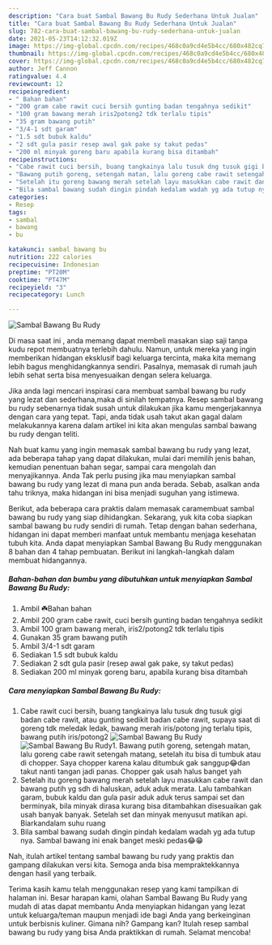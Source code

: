 ```yaml
---
description: "Cara buat Sambal Bawang Bu Rudy Sederhana Untuk Jualan"
title: "Cara buat Sambal Bawang Bu Rudy Sederhana Untuk Jualan"
slug: 782-cara-buat-sambal-bawang-bu-rudy-sederhana-untuk-jualan
date: 2021-05-23T14:12:32.019Z
image: https://img-global.cpcdn.com/recipes/468c0a9cd4e5b4cc/680x482cq70/sambal-bawang-bu-rudy-foto-resep-utama.jpg
thumbnail: https://img-global.cpcdn.com/recipes/468c0a9cd4e5b4cc/680x482cq70/sambal-bawang-bu-rudy-foto-resep-utama.jpg
cover: https://img-global.cpcdn.com/recipes/468c0a9cd4e5b4cc/680x482cq70/sambal-bawang-bu-rudy-foto-resep-utama.jpg
author: Jeff Cannon
ratingvalue: 4.4
reviewcount: 12
recipeingredient:
- " Bahan bahan"
- "200 gram cabe rawit cuci bersih gunting badan tengahnya sedikit"
- "100 gram bawang merah iris2potong2 tdk terlalu tipis"
- "35 gram bawang putih"
- "3/4-1 sdt garam"
- "1.5 sdt bubuk kaldu"
- "2 sdt gula pasir resep awal gak pake sy takut pedas"
- "200 ml minyak goreng baru apabila kurang bisa ditambah"
recipeinstructions:
- "Cabe rawit cuci bersih, buang tangkainya lalu tusuk dng tusuk gigi badan cabe rawit, atau gunting sedikit badan cabe rawit, supaya saat di goreng tdk meledak ledak, bawang merah iris/potong jng terlalu tipis, bawang putih iris/potong2"
- "Bawang putih goreng, setengah matan, lalu goreng cabe rawit setengah matang, setelah itu bisa di tumbuk atau di chopper. Saya chopper karena kalau ditumbuk gak sanggup😂dan takut nanti tangan jadi panas. Chopper gak usah halus banget yah"
- "Setelah itu goreng bawang merah setelah layu masukkan cabe rawit dan bawang putih yg sdh di haluskan, aduk aduk merata. Lalu tambahkan garam, bubuk kaldu dan gula pasir aduk aduk terus sampai set dan berminyak, bila minyak dirasa kurang bisa ditambahkan disesuaikan gak usah banyak banyak. Setelah set dan minyak menyusut matikan api. Biarkandalam suhu ruang"
- "Bila sambal bawang sudah dingin pindah kedalam wadah yg ada tutup nya. Sambal bawang ini enak banget meski pedas😂😁"
categories:
- Resep
tags:
- sambal
- bawang
- bu

katakunci: sambal bawang bu 
nutrition: 222 calories
recipecuisine: Indonesian
preptime: "PT20M"
cooktime: "PT47M"
recipeyield: "3"
recipecategory: Lunch

---
```



![Sambal Bawang Bu Rudy](https://img-global.cpcdn.com/recipes/468c0a9cd4e5b4cc/680x482cq70/sambal-bawang-bu-rudy-foto-resep-utama.jpg)

Di masa  saat ini , anda memang dapat membeli masakan siap saji tanpa kudu repot membuatnya terlebih dahulu. Namun, untuk mereka yang ingin memberikan hidangan eksklusif bagi keluarga tercinta, maka kita memang lebih bagus menghidangkannya sendiri. Pasalnya, memasak di rumah jauh lebih sehat serta bisa menyesuaikan dengan selera keluarga.

Jika anda lagi mencari inspirasi cara membuat sambal bawang bu rudy yang lezat dan sederhana,maka di sinilah tempatnya. Resep sambal bawang bu rudy  sebenarnya tidak susah untuk dilakukan jika kamu mengerjakannya dengan cara yang tepat. Tapi, anda tidak usah takut akan gagal dalam melakukannya 
karena dalam artikel ini kita akan mengulas sambal bawang bu rudy dengan teliti.  



Nah buat kamu yang ingin memasak sambal bawang bu rudy yang lezat, ada beberapa tahap yang dapat dilakukan, mulai dari memilih jenis bahan, kemudian penentuan bahan segar, sampai cara mengolah dan menyajikannya. Anda Tak perlu pusing jika mau menyiapkan sambal bawang bu rudy yang lezat di mana pun anda berada. Sebab, asalkan anda  tahu triknya, maka hidangan ini bisa menjadi suguhan yang istimewa.

Berikut, ada beberapa cara praktis  dalam memasak caramembuat sambal bawang bu rudy yang siap dihidangkan. Sekarang, yuk kita coba siapkan sambal bawang bu rudy sendiri di rumah. Tetap dengan bahan sederhana, hidangan ini dapat memberi manfaat untuk membantu menjaga kesehatan tubuh kita. Anda dapat menyiapkan Sambal Bawang Bu Rudy menggunakan 8 bahan dan 4 tahap pembuatan. Berikut ini langkah-langkah dalam membuat hidangannya.

<!--inarticleads1-->

##### Bahan-bahan dan bumbu yang dibutuhkan untuk menyiapkan Sambal Bawang Bu Rudy:

1. Ambil  ☘️Bahan bahan
1. Ambil 200 gram cabe rawit, cuci bersih gunting badan tengahnya sedikit
1. Ambil 100 gram bawang merah, iris2/potong2 tdk terlalu tipis
1. Gunakan 35 gram bawang putih
1. Ambil 3/4-1 sdt garam
1. Sediakan 1.5 sdt bubuk kaldu
1. Sediakan 2 sdt gula pasir (resep awal gak pake, sy takut pedas)
1. Sediakan 200 ml minyak goreng baru, apabila kurang bisa ditambah




<!--inarticleads2-->

##### Cara menyiapkan Sambal Bawang Bu Rudy:

1. Cabe rawit cuci bersih, buang tangkainya lalu tusuk dng tusuk gigi badan cabe rawit, atau gunting sedikit badan cabe rawit, supaya saat di goreng tdk meledak ledak, bawang merah iris/potong jng terlalu tipis, bawang putih iris/potong2
<img src="https://img-global.cpcdn.com/steps/d72921c567f33664/160x128cq70/sambal-bawang-bu-rudy-langkah-memasak-1-foto.jpg" alt="Sambal Bawang Bu Rudy"><img src="https://img-global.cpcdn.com/steps/95891f2a072669fd/160x128cq70/sambal-bawang-bu-rudy-langkah-memasak-1-foto.jpg" alt="Sambal Bawang Bu Rudy">1. Bawang putih goreng, setengah matan, lalu goreng cabe rawit setengah matang, setelah itu bisa di tumbuk atau di chopper. Saya chopper karena kalau ditumbuk gak sanggup😂dan takut nanti tangan jadi panas. Chopper gak usah halus banget yah
1. Setelah itu goreng bawang merah setelah layu masukkan cabe rawit dan bawang putih yg sdh di haluskan, aduk aduk merata. Lalu tambahkan garam, bubuk kaldu dan gula pasir aduk aduk terus sampai set dan berminyak, bila minyak dirasa kurang bisa ditambahkan disesuaikan gak usah banyak banyak. Setelah set dan minyak menyusut matikan api. Biarkandalam suhu ruang
1. Bila sambal bawang sudah dingin pindah kedalam wadah yg ada tutup nya. Sambal bawang ini enak banget meski pedas😂😁




Nah, itulah artikel tentang  sambal bawang bu rudy  yang praktis dan gampang dilakukan versi kita. Semoga anda bisa mempraktekkannya dengan hasil yang terbaik. 

Terima kasih kamu telah menggunakan resep yang kami tampilkan di halaman ini. Besar harapan kami, olahan  Sambal Bawang Bu Rudy yang mudah di atas dapat membantu Anda menyiapkan hidangan yang lezat untuk keluarga/teman maupun menjadi ide bagi Anda yang berkeinginan untuk berbisnis kuliner. Gimana nih? Gampang kan? Itulah resep sambal bawang bu rudy yang bisa Anda praktikkan di rumah. Selamat mencoba!

